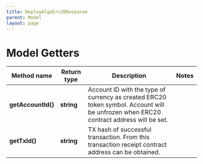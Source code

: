 ```yaml
---
title: DeployAlgoErc20Response
parent: Model
layout: page
---
```


# Model Getters

Method name | Return type | Description | Notes
------------ | ------------- | ------------- | -------------
**getAccountId()** | **string** | Account ID with the type of currency as created ERC20 token symbol. Account will be unfrozen when ERC20 contract address will be set. |
**getTxId()** | **string** | TX hash of successful transaction. From this transaction receipt contract address can be obtained. |

